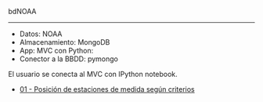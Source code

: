 
bdNOAA
********

 * Datos: NOAA
 * Almacenamiento: MongoDB
 * App: MVC con Python:
 * Conector a la BBDD: pymongo
 
 
El usuario se conecta al MVC con IPython notebook.


  * [01 - Posición de estaciones de medida según criterios](http://nbviewer.ipython.org/github/tommorales/bdNOAA/blob/develop/notebook/geoStations.ipynb)
